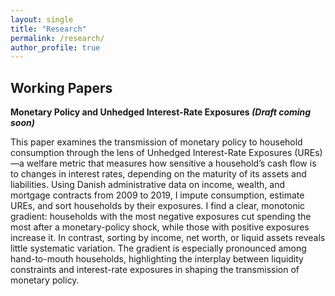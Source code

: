 ```yaml
---
layout: single
title: "Research"
permalink: /research/
author_profile: true
---
```


## Working Papers

**Monetary Policy and Unhedged Interest-Rate Exposures *(Draft coming soon)***  


This paper examines the transmission of monetary policy to household consumption through the lens of Unhedged Interest-Rate Exposures (UREs)—a welfare metric that measures how sensitive a household’s cash flow is to changes in interest rates, depending on the maturity of its assets and liabilities. Using Danish administrative data on income, wealth, and mortgage contracts from 2009 to 2019, I impute consumption, estimate UREs, and sort households by their exposures. I find a clear, monotonic gradient: households with the most negative exposures cut spending the most after a monetary-policy shock, while those with positive exposures increase it. In contrast, sorting by income, net worth, or liquid assets reveals little systematic variation. The gradient is especially pronounced among hand-to-mouth households, highlighting the interplay between liquidity constraints and interest-rate exposures in shaping the transmission of monetary policy.

